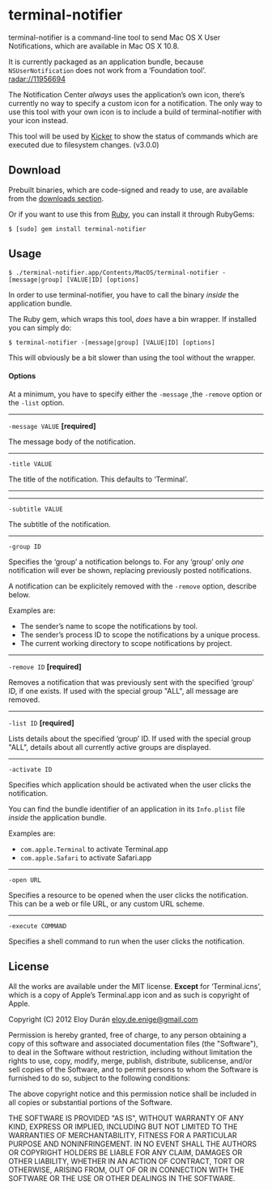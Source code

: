 # terminal-notifier

terminal-notifier is a command-line tool to send Mac OS X User Notifications,
which are available in Mac OS X 10.8.

It is currently packaged as an application bundle, because `NSUserNotification`
does not work from a ‘Foundation tool’. [radar://11956694](radar://11956694)

The Notification Center _always_ uses the application’s own icon, there’s
currently no way to specify a custom icon for a notification. The only way to
use this tool with your own icon is to include a build of terminal-notifier
with your icon instead.

This tool will be used by [Kicker](https://github.com/alloy/kicker) to show the
status of commands which are executed due to filesystem changes. (v3.0.0)


## Download

Prebuilt binaries, which are code-signed and ready to use, are available from
the [downloads section](https://github.com/alloy/terminal-notifier/downloads).

Or if you want to use this from
[Ruby](https://github.com/alloy/terminal-notifier/tree/master/Ruby), you can
install it through RubyGems:

```
$ [sudo] gem install terminal-notifier
```


## Usage

```
$ ./terminal-notifier.app/Contents/MacOS/terminal-notifier -[message|group] [VALUE|ID] [options]
```

In order to use terminal-notifier, you have to call the binary _inside_ the
application bundle.

The Ruby gem, which wraps this tool, _does_ have a bin wrapper. If installed
you can simply do:

```
$ terminal-notifier -[message|group] [VALUE|ID] [options]
```

This will obviously be a bit slower than using the tool without the wrapper.


#### Options

At a minimum, you have to specify either the `-message` ,the `-remove`
option or the `-list` option.

-------------------------------------------------------------------------------

`-message VALUE`  **[required]**

The message body of the notification.

-------------------------------------------------------------------------------

`-title VALUE`

The title of the notification. This defaults to ‘Terminal’.

-------------------------------------------------------------------------------

-------------------------------------------------------------------------------

`-subtitle VALUE`

The subtitle of the notification.

-------------------------------------------------------------------------------

`-group ID`

Specifies the ‘group’ a notification belongs to. For any ‘group’ only _one_
notification will ever be shown, replacing previously posted notifications.

A notification can be explicitely removed with the `-remove` option, describe
below.

Examples are:

* The sender’s name to scope the notifications by tool.
* The sender’s process ID to scope the notifications by a unique process.
* The current working directory to scope notifications by project.

-------------------------------------------------------------------------------

`-remove ID`  **[required]**

Removes a notification that was previously sent with the specified ‘group’ ID,
if one exists. If used with the special group "ALL", all message are removed.

-------------------------------------------------------------------------------

`-list ID` **[required]**

Lists details about the  specified ‘group’ ID.
If used with the special group "ALL", details about all currently active groups
are displayed.

-------------------------------------------------------------------------------

`-activate ID`

Specifies which application should be activated when the user clicks the
notification.

You can find the bundle identifier of an application in its `Info.plist` file
_inside_ the application bundle.

Examples are:

* `com.apple.Terminal` to activate Terminal.app
* `com.apple.Safari` to activate Safari.app

-------------------------------------------------------------------------------

`-open URL`

Specifies a resource to be opened when the user clicks the notification. This
can be a web or file URL, or any custom URL scheme.

-------------------------------------------------------------------------------

`-execute COMMAND`

Specifies a shell command to run when the user clicks the notification.


## License

All the works are available under the MIT license. **Except** for
‘Terminal.icns’, which is a copy of Apple’s Terminal.app icon and as such is
copyright of Apple.

Copyright (C) 2012 Eloy Durán <eloy.de.enige@gmail.com>

Permission is hereby granted, free of charge, to any person obtaining a copy of
this software and associated documentation files (the "Software"), to deal in
the Software without restriction, including without limitation the rights to
use, copy, modify, merge, publish, distribute, sublicense, and/or sell copies
of the Software, and to permit persons to whom the Software is furnished to do
so, subject to the following conditions:

The above copyright notice and this permission notice shall be included in all
copies or substantial portions of the Software.

THE SOFTWARE IS PROVIDED "AS IS", WITHOUT WARRANTY OF ANY KIND, EXPRESS OR
IMPLIED, INCLUDING BUT NOT LIMITED TO THE WARRANTIES OF MERCHANTABILITY,
FITNESS FOR A PARTICULAR PURPOSE AND NONINFRINGEMENT. IN NO EVENT SHALL THE
AUTHORS OR COPYRIGHT HOLDERS BE LIABLE FOR ANY CLAIM, DAMAGES OR OTHER
LIABILITY, WHETHER IN AN ACTION OF CONTRACT, TORT OR OTHERWISE, ARISING FROM,
OUT OF OR IN CONNECTION WITH THE SOFTWARE OR THE USE OR OTHER DEALINGS IN THE
SOFTWARE.
